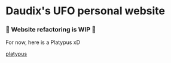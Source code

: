 # Daudix's UFO personal website

### 🚧 Website refactoring is WIP 🚧

For now, here is a Platypus xD

[platypus](https://upload.wikimedia.org/wikipedia/commons/b/bf/Platypus_by_Lewin.jpg)
